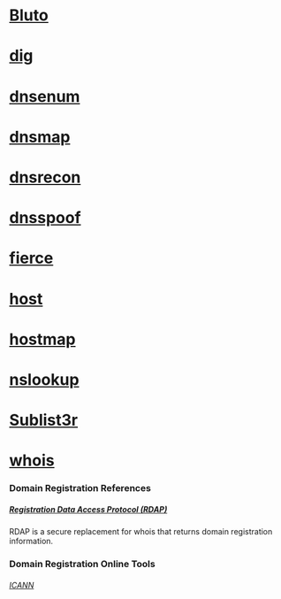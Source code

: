 # [Bluto](Bluto/README.md)

# [dig](dig/README.md)

# [dnsenum](dnsenum/README.md)

# [dnsmap](dnsmap/README.md)

# [dnsrecon](dnsrecon/README.md)

# [dnsspoof](dnsspoof/README.md)

# [fierce](fierce/README.md)

# [host](host/README.md)

# [hostmap](hostmap/README.md)

# [nslookup](nslookup/README.md)

# [Sublist3r](Sublist3r/README.md)

# [whois](whois/README.md)

### Domain Registration References
##### [Registration Data Access Protocol (RDAP)](https://www.icann.org/rdap)
RDAP is a secure replacement for whois that returns domain registration information.
### Domain Registration Online Tools
###### [ICANN](https://lookup.icann.org/)
